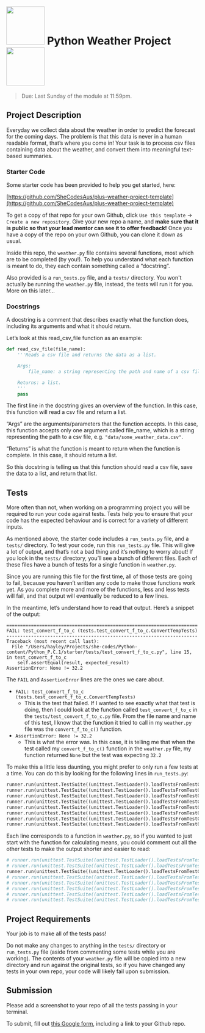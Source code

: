 <h1><img src=../../global_images/logo.png width="100" /> Python Weather Project <img src=../../global_images/logo.png width="100" /></h1>

> Due: Last Sunday of the module at 11:59pm.


## Project Description
Everyday we collect data about the weather in order to predict the forecast for the coming days. The problem is that this data is never in a human readable format, that’s where you come in! Your task is to process csv files containing data about the weather, and convert them into meaningful text-based summaries.

### Starter Code
Some starter code has been provided to help you get started, here:

[https://github.com/SheCodesAus/plus-weather-project-template](https://github.com/SheCodesAus/plus-weather-project-template)

To get a copy of that repo for your own Github, click `Use this template` -> `Create a new repository`. Give your new repo a name, and **make sure that it is public so that your lead mentor can see it to offer feedback!** Once you have a copy of the repo on your own Github, you can clone it down as usual.

Inside this repo, the `weather.py` file contains several functions, most which are to be completed (by you!). To help you understand what each function is meant to do, they each contain something called a “docstring”.

Also provided is a `run_tests.py` file, and a `tests/` directory. You won't actually be running the `weather.py` file, instead, the tests will run it for you. More on this later...

### Docstrings
A docstring is a comment that describes exactly what the function does, including its arguments and what it should return. 

Let’s look at this read_csv_file function as an example:

```py
def read_csv_file(file_name):
	'''Reads a csv file and returns the data as a list.

	Args:
      	file_name: a string representing the path and name of a csv file.

	Returns: a list.
	'''
	pass
```

The first line in the docstring gives an overview of the function. In this case, this function will read a csv file and return a list.

“Args” are the arguments/parameters that the function accepts. In this case, this function accepts only one argument called file_name, which is a string representing the path to a csv file, e.g. `"data/some_weather_data.csv"`.

“Returns” is what the function is meant to return when the function is complete. In this case, it should return a list.

So this docstring is telling us that this function should read a csv file, save the data to a list, and return that list.

## Tests
More often than not, when working on a programming project you will be required to run your code against tests. Tests help you to ensure that your code has the expected behaviour and is correct for a variety of different inputs.

As mentioned above, the starter code includes a `run_tests.py` file, and a `tests/` directory. To test your code, run this `run_tests.py` file. This will give a lot of output, and that’s not a bad thing and it’s nothing to worry about! If you look in the `tests/` directory, you’ll see a bunch of different files. Each of these files have a bunch of tests for a single function in `weather.py`. 

Since you are running this file for the first time, all of those tests are going to fail, because you haven’t written any code to make those functions work yet. As you complete more and more of the functions, less and less tests will fail, and that output will eventually be reduced to a few lines.

In the meantime, let’s understand how to read that output. Here’s a snippet of the output:

```
======================================================================
FAIL: test_convert_f_to_c (tests.test_convert_f_to_c.ConvertTempTests)
----------------------------------------------------------------------
Traceback (most recent call last):
  File "/Users/hayley/Projects/she-codes/Python-content/Python_P.C.1/starter/tests/test_convert_f_to_c.py", line 15, in test_convert_f_to_c
	self.assertEqual(result, expected_result)
AssertionError: None != 32.2
```
The `FAIL` and `AssertionError` lines are the ones we care about.
- `FAIL: test_convert_f_to_c (tests.test_convert_f_to_c.ConvertTempTests)`
  - This is the test that failed. If I wanted to see exactly what that test is doing, then I could look at the function called `test_convert_f_to_c` in the `tests/test_convert_f_to_c.py` file. From the file name and name of this test, I know that the function it tried to call in my `weather.py` file was the `convert_f_to_c()` function.
- `AssertionError: None != 32.2`
  - This is what the error was. In this case, it is telling me that when the test called my `convert_f_to_c()` function in the `weather.py` file, my function returned `None` but the test was expecting `32.2`

To make this a little less daunting, you might prefer to only run a few tests at a time. You can do this by looking for the following lines in `run_tests.py`:

```py
runner.run(unittest.TestSuite((unittest.TestLoader().loadTestsFromTestCase(ConvertDateTests))))
runner.run(unittest.TestSuite((unittest.TestLoader().loadTestsFromTestCase(ConvertTempTests))))
runner.run(unittest.TestSuite((unittest.TestLoader().loadTestsFromTestCase(CalculateMeanTests))))
runner.run(unittest.TestSuite((unittest.TestLoader().loadTestsFromTestCase(LoadCSVTests))))
runner.run(unittest.TestSuite((unittest.TestLoader().loadTestsFromTestCase(FindMinTests))))
runner.run(unittest.TestSuite((unittest.TestLoader().loadTestsFromTestCase(FindMaxTests))))
runner.run(unittest.TestSuite((unittest.TestLoader().loadTestsFromTestCase(GenerateSummaryTests))))
runner.run(unittest.TestSuite((unittest.TestLoader().loadTestsFromTestCase(GenerateDailySummaryTests))))
```

Each line corresponds to a function in `weather.py`, so if you wanted to just start with the function for calculating means, you could comment out all the other tests to make the output shorter and easier to read:

```py
# runner.run(unittest.TestSuite((unittest.TestLoader().loadTestsFromTestCase(ConvertDateTests))))
# runner.run(unittest.TestSuite((unittest.TestLoader().loadTestsFromTestCase(ConvertTempTests))))
runner.run(unittest.TestSuite((unittest.TestLoader().loadTestsFromTestCase(CalculateMeanTests))))
# runner.run(unittest.TestSuite((unittest.TestLoader().loadTestsFromTestCase(LoadCSVTests))))
# runner.run(unittest.TestSuite((unittest.TestLoader().loadTestsFromTestCase(FindMinTests))))
# runner.run(unittest.TestSuite((unittest.TestLoader().loadTestsFromTestCase(FindMaxTests))))
# runner.run(unittest.TestSuite((unittest.TestLoader().loadTestsFromTestCase(GenerateSummaryTests))))
# runner.run(unittest.TestSuite((unittest.TestLoader().loadTestsFromTestCase(GenerateDailySummaryTests))))
```

## Project Requirements
Your job is to make all of the tests pass!

Do not make any changes to anything in the `tests/` directory or `run_tests.py` file (aside from commenting some tests while you are working). The contents of your `weather.py` file will be copied into a new directory and run against the original tests, so if you have changed any tests in your own repo, your code will likely fail upon submission.

## Submission
Please add a screenshot to your repo of all the tests passing in your terminal.

To submit, fill out [this Google form](https://forms.gle/34ymxgPhdT8YXDgF6), including a link to your Github repo. 
